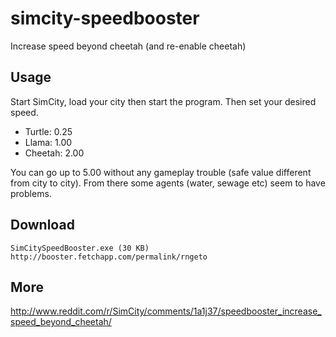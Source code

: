 simcity-speedbooster
====================

Increase speed beyond cheetah (and re-enable cheetah)

## Usage

Start SimCity, load your city then start the program. Then set your desired speed.

* Turtle: 0.25
* Llama:  1.00
* Cheetah: 2.00

You can go up to 5.00 without any gameplay trouble (safe value different from city to city). From there some agents (water, sewage etc) seem to have problems.

## Download

    SimCitySpeedBooster.exe (30 KB)
    http://booster.fetchapp.com/permalink/rngeto

## More

http://www.reddit.com/r/SimCity/comments/1a1j37/speedbooster_increase_speed_beyond_cheetah/
